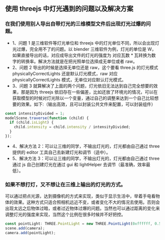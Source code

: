 ## 使用 threejs 中灯光遇到的问题以及解决方案

### 在我们使用别人导出自带灯光的三维模型文件后出现灯光过爆的问题。

- 1、问题 1 是三维软件等灯光单位和 threejs 中的灯光单位不同，所以会出现灯光过爆，完全用不了的问题。以 blender 三维软件为例，灯光的单位是 W，如果直接导出的话，对应成导出文件的灯光的强度为 对应瓦数 \* 瓦转换为数字的转换率。解决方法就是在把光照单位选择成无单位或者 raw。
- 2、问题 2 导出的时候是选择无单位还是 raw，这个要看 three.js 的灯光模式 physicallyCorrectLights 还是默认灯光模式，raw 对应 physicallyCorrectLights 模式，无单位对应默认灯光模式。
- 3、问题 3 就算解决了上面的两个问题，灯光依旧无法达到自己完全想要的效果，那是因为 threejs 依旧存在一些偏差，比如还放了环境光的情况，可以在获取模型的时候对灯光除以一个变量，通过自己的调整来达到一个自己比较想要的效果。如下:（输出高效，且可以封装公共文件来配置，可以封装组件）

```javascript
const intensityDivided = 1;
modelScene.traverse(function (child) {
  if (child.isLight) {
    child.intensity = child.intensity / intensityDivided;
  }
});
```

- 4、解决方法 2：可以让三维的同学，不输出灯光的，灯光都由自己通过 three 提供的 editor 工具自己去新建灯光和调节（适中）。
- 5、解决方法 3：可以让三维的同学，不输出灯光的，灯光都由自己通过 three 通过 js 自己创建灯光在通过 gui 和 lightHelper 去调节（最准确，效率最低）。

### 如果不想打灯，又不想让在三维上输出的灯光的方式。

可以通过把点光源，达到摄像机的方式来实现，类似于显示生活中，举着手电看物体的效果。这种方式只适合照相机远近不变，或者变化不大的情况去使用。否则会出现太远之后物体过暗，或者过近物体过爆的问题。当然也可以通过距离的变化来调整灯光的强度来实现，当然这个比例在很多时候并不好把控。

```javascript
const pointLight: THREE.PointLight = new THREE.PointLight(0xffffff, 0.5);
scene.add(camera);
camera.add(pointLight);
```
